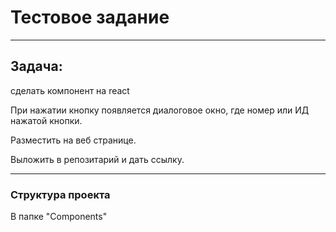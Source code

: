 # Тестовое задание
***
## Задача: 
сделать компонент на react

При нажатии кнопку появляется диалоговое окно, где номер или ИД нажатой
кнопки.

Разместить на веб странице.

Выложить в репозитарий и дать ссылку.
***
### Структура проекта 

В папке "Components"
